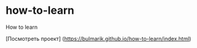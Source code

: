 # how-to-learn
How to learn

[Посмотреть проект] (https://bulmarik.github.io/how-to-learn/index.html)
